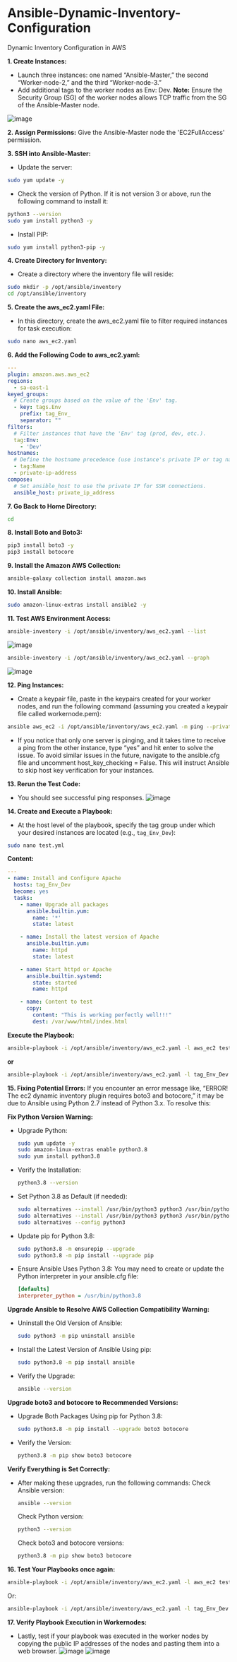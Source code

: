 # Ansible-Dynamic-Inventory-Configuration
Dynamic Inventory Configuration in AWS

**1. Create Instances:**
- Launch three instances: one named “Ansible-Master,” the second “Worker-node-2,” and the third “Worker-node-3.”
- Add additional tags to the worker nodes as Env: Dev.
  **Note:** Ensure the Security Group (SG) of the worker nodes allows TCP traffic from the SG of the Ansible-Master node.

![image](https://github.com/user-attachments/assets/4cf67fb4-5e01-4b05-9d4d-9fc7af5665bb)

**2. Assign Permissions:**
Give the Ansible-Master node the 'EC2FullAccess' permission.

**3. SSH into Ansible-Master:**
- Update the server:
```bash
sudo yum update -y
```
- Check the version of Python. If it is not version 3 or above, run the following command to install it:
```bash
python3 --version
sudo yum install python3 -y
```
- Install PIP:
```bash
sudo yum install python3-pip -y
```
**4. Create Directory for Inventory:**
- Create a directory where the inventory file will reside:
```bash
sudo mkdir -p /opt/ansible/inventory
cd /opt/ansible/inventory
```
**5. Create the aws_ec2.yaml File:**
- In this directory, create the aws_ec2.yaml file to filter required instances for task execution:
```bash
sudo nano aws_ec2.yaml
```
**6. Add the Following Code to aws_ec2.yaml:**
```yaml
---
plugin: amazon.aws.aws_ec2
regions:
  - sa-east-1
keyed_groups:
  # Create groups based on the value of the 'Env' tag.
  - key: tags.Env
    prefix: tag_Env_
    separator: ""
filters:
  # Filter instances that have the 'Env' tag (prod, dev, etc.).
  tag:Env:
    - 'Dev' 
hostnames:
  # Define the hostname precedence (use instance's private IP or tag name as hostname).
  - tag:Name
  - private-ip-address
compose:
  # Set ansible_host to use the private IP for SSH connections.
  ansible_host: private_ip_address
```
**7. Go Back to Home Directory:**
```bash
cd
```
**8. Install Boto and Boto3:**
```bash
pip3 install boto3 -y
pip3 install botocore
```
**9. Install the Amazon AWS Collection:**
```bash
ansible-galaxy collection install amazon.aws
```
**10. Install Ansible:**
```bash
sudo amazon-linux-extras install ansible2 -y
```
**11. Test AWS Environment Access:**
```bash
ansible-inventory -i /opt/ansible/inventory/aws_ec2.yaml --list
```
![image](https://github.com/user-attachments/assets/47dae9a0-90a9-49ec-8c7e-a8c2b98b0790)

```bash
ansible-inventory -i /opt/ansible/inventory/aws_ec2.yaml --graph
```
![image](https://github.com/user-attachments/assets/cfb15e6c-31ba-4d80-a63c-8c23c01d2907)

**12. Ping Instances:**

- Create a keypair file, paste in the keypairs created for your worker nodes, and run the following command (assuming you created a keypair file called workernode.pem):
```bash
ansible aws_ec2 -i /opt/ansible/inventory/aws_ec2.yaml -m ping --private-key=workernode.pem --user ec2-user
```
- If you notice that only one server is pinging, and it takes time to receive a ping from the other instance, type “yes” and hit enter to solve the issue. To avoid similar issues in the future, navigate to the ansible.cfg file and uncomment host_key_checking = False. This will instruct Ansible to skip host key verification for your instances.

**13. Rerun the Test Code:**
- You should see successful ping responses.
![image](https://github.com/user-attachments/assets/681a03c5-586f-4374-8d48-1f133f131e04)

**14. Create and Execute a Playbook:**
- At the host level of the playbook, specify the tag group under which your desired instances are located (e.g., ```tag_Env_Dev```):
```bash
sudo nano test.yml
```
**Content:**
```yaml
---
- name: Install and Configure Apache
  hosts: tag_Env_Dev
  become: yes
  tasks:
    - name: Upgrade all packages
      ansible.builtin.yum:
        name: '*'
        state: latest

    - name: Install the latest version of Apache
      ansible.builtin.yum:
        name: httpd
        state: latest

    - name: Start httpd or Apache
      ansible.builtin.systemd:
        state: started
        name: httpd

    - name: Content to test
      copy:
        content: "This is working perfectly well!!!"
        dest: /var/www/html/index.html
```
**Execute the Playbook:**
```bash
ansible-playbook -i /opt/ansible/inventory/aws_ec2.yaml -l aws_ec2 test.yml --private-key=workernode.pem --user ec2-user
```
**or**
```bash
ansible-playbook -i /opt/ansible/inventory/aws_ec2.yaml -l tag_Env_Dev test.yml --private-key=workernode.pem --user ec2-user
```
**15. Fixing Potential Errors:**
If you encounter an error message like, “ERROR! The ec2 dynamic inventory plugin requires boto3 and botocore,” it may be due to Ansible using Python 2.7 instead of Python 3.x. To resolve this:

**Fix Python Version Warning:**
   - Upgrade Python:
     ```bash
     sudo yum update -y
     sudo amazon-linux-extras enable python3.8
     sudo yum install python3.8
     ```
   - Verify the Installation:
     ```bash
     python3.8 --version
     ```
   - Set Python 3.8 as Default (if needed):
     ```bash
     sudo alternatives --install /usr/bin/python3 python3 /usr/bin/python3.7 1
     sudo alternatives --install /usr/bin/python3 python3 /usr/bin/python3.8 2
     sudo alternatives --config python3
     ```
   - Update pip for Python 3.8:
     ```bash
     sudo python3.8 -m ensurepip --upgrade
     sudo python3.8 -m pip install --upgrade pip
     ```
   - Ensure Ansible Uses Python 3.8:
     You may need to create or update the Python interpreter in your ansible.cfg file:
     ```ini
     [defaults]
     interpreter_python = /usr/bin/python3.8
     ```
**Upgrade Ansible to Resolve AWS Collection Compatibility Warning:**
   - Uninstall the Old Version of Ansible:
     ```bash
     sudo python3 -m pip uninstall ansible
     ```
   - Install the Latest Version of Ansible Using pip:
     ```bash
     sudo python3.8 -m pip install ansible
     ```
   - Verify the Upgrade:
     ```bash
     ansible --version
     ```
**Upgrade boto3 and botocore to Recommended Versions:**
   - Upgrade Both Packages Using pip for Python 3.8:
     ```bash
     sudo python3.8 -m pip install --upgrade boto3 botocore
     ```
   - Verify the Version:
     ```bash
     python3.8 -m pip show boto3 botocore
     ```
**Verify Everything is Set Correctly:**
   - After making these upgrades, run the following commands:
     Check Ansible version:
     ```bash
     ansible --version
     ```
     Check Python version:
     ```bash
     python3 --version
     ```
     Check boto3 and botocore versions:
     ```bash
     python3.8 -m pip show boto3 botocore
     ```
**16. Test Your Playbooks once again:**
```bash
ansible-playbook -i /opt/ansible/inventory/aws_ec2.yaml -l aws_ec2 test.yml --private-key=workernode.pem --user ec2-user
```
Or:
```bash
ansible-playbook -i /opt/ansible/inventory/aws_ec2.yaml -l tag_Env_Dev test.yml --private-key=workernode.pem --user ec2-user
```
**17. Verify Playbook Execution in Workernodes:**
- Lastly, test if your playbook was executed in the worker nodes by copying the public IP addresses of the nodes and pasting them into a web browser.
  ![image](https://github.com/user-attachments/assets/06b3edf5-94f3-49cb-9c18-c23f29fd6f14)    ![image](https://github.com/user-attachments/assets/de12b036-5d6c-4920-83f7-cf7b56888e59)





